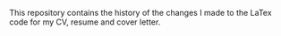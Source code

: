 This repository contains the history of the changes I made to the LaTex code for my CV, resume and cover letter.